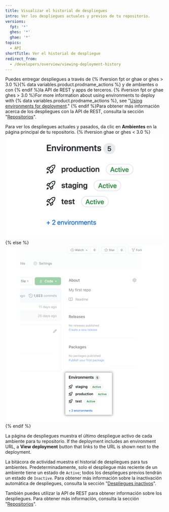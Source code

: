 ```yaml
---
title: Visualizar el historial de despliegues
intro: Ver los despliegues actuales y previos de tu repositorio.
versions:
  fpt: '*'
  ghes: '*'
  ghae: '*'
topics:
  - API
shortTitle: Ver el historial de despliegue
redirect_from:
  - /developers/overview/viewing-deployment-history
---
```



Puedes entregar despliegues a través de {% ifversion fpt or ghae or ghes > 3.0 %}{% data variables.product.prodname_actions %} y de ambientes o con {% endif %}la API de REST y apps de terceros. {% ifversion fpt or ghae ghes > 3.0 %}For more information about using environments to deploy with {% data variables.product.prodname_actions %}, see "[Using environments for deployment](/actions/deployment/using-environments-for-deployment)." {% endif %}Para obtener más información acerca de los despliegues con la API de REST, consulta la sección "[Repositorios](/rest/reference/repos#deployments)".

Para ver los despliegues actuales y pasados, da clic en **Ambientes** en la página principal de tu repositorio.
{% ifversion ghae or ghes < 3.0 %}
![Ambientes](/assets/images/enterprise/2.22/environments-sidebar.png){% else %}
![Environments](/assets/images/environments-sidebar.png){% endif %}

La página de despliegues muestra el último despliegue activo de cada ambiente para tu repositorio. If the deployment includes an environment URL, a **View deployment** button that links to the URL is shown next to the deployment.

La bitácora de actividad muestra el historial de despliegues para tus ambientes. Predeterminadamente, solo el despliegue más reciente de un ambiente tiene un estado de `Active`; todos los despliegues previos tendrán un estado de `Inactive`. Para obtener más información sobre la inactivación automática de despliegues, consulta la sección "[Despliegues inactivos](/rest/reference/repos#inactive-deployments)".

También puedes utilizar la API de REST para obtener información sobre los despliegues. Para obtener más información, consulta la sección "[Repositorios](/rest/reference/repos#deployments)".
